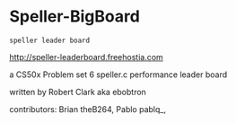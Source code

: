 Speller-BigBoard
================

    speller leader board

http://speller-leaderboard.freehostia.com

a CS50x Problem set 6 speller.c performance leader board

written by Robert Clark aka ebobtron

contributors:  	Brian theB264,
		Pablo pablq_,




